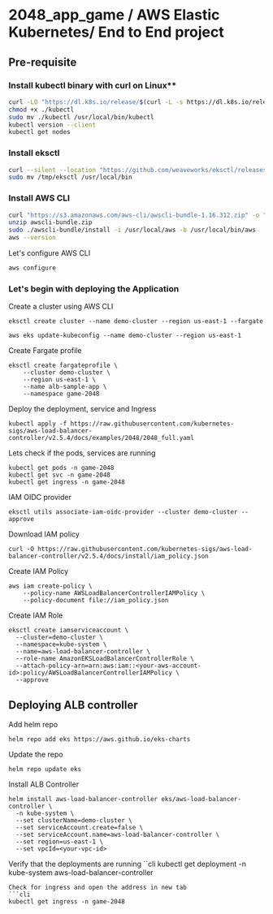 # 2048_app_game / AWS Elastic Kubernetes/ End to End project


## Pre-requisite

### Install kubectl binary with curl on Linux**

```bash
curl -LO "https://dl.k8s.io/release/$(curl -L -s https://dl.k8s.io/release/stable.txt)/bin/linux/amd64/kubectl"
chmod +x ./kubectl
sudo mv ./kubectl /usr/local/bin/kubectl
kubectl version --client
kubectl get nodes
```

### Install eksctl

```bash
curl --silent --location "https://github.com/weaveworks/eksctl/releases/latest/download/eksctl_Linux_amd64.tar.gz" | tar xz -C /tmp
sudo mv /tmp/eksctl /usr/local/bin
```

### Install AWS CLI
```bash
curl "https://s3.amazonaws.com/aws-cli/awscli-bundle-1.16.312.zip" -o "awscli-bundle.zip"
unzip awscli-bundle.zip
sudo ./awscli-bundle/install -i /usr/local/aws -b /usr/local/bin/aws
aws --version
```

Let's configure AWS CLI
```bash
aws configure
```

### Let's begin with deploying the Application
Create a cluster using AWS CLI

```cli
eksctl create cluster --name demo-cluster --region us-east-1 --fargate
```

```cli
aws eks update-kubeconfig --name demo-cluster --region us-east-1
```

Create Fargate profile
```cli
eksctl create fargateprofile \
    --cluster demo-cluster \
    --region us-east-1 \
    --name alb-sample-app \
    --namespace game-2048
```

Deploy the deployment, service and Ingress
```cli
kubectl apply -f https://raw.githubusercontent.com/kubernetes-sigs/aws-load-balancer-controller/v2.5.4/docs/examples/2048/2048_full.yaml
```

Lets check if the pods, services are running

```cli
kubectl get pods -n game-2048
kubectl get svc -n game-2048
kubectl get ingress -n game-2048
```
IAM OIDC provider
```cli
eksctl utils associate-iam-oidc-provider --cluster demo-cluster --approve
```
Download IAM policy
```cli
curl -O https://raw.githubusercontent.com/kubernetes-sigs/aws-load-balancer-controller/v2.5.4/docs/install/iam_policy.json
```

Create IAM Policy
```cli
aws iam create-policy \
    --policy-name AWSLoadBalancerControllerIAMPolicy \
    --policy-document file://iam_policy.json
```

Create IAM Role
```cli
eksctl create iamserviceaccount \
  --cluster=demo-cluster \
  --namespace=kube-system \
  --name=aws-load-balancer-controller \
  --role-name AmazonEKSLoadBalancerControllerRole \
  --attach-policy-arn=arn:aws:iam::<your-aws-account-id>:policy/AWSLoadBalancerControllerIAMPolicy \
  --approve
```

## Deploying ALB controller
Add helm repo
```cli
helm repo add eks https://aws.github.io/eks-charts
```
Update the repo
```cli
helm repo update eks
```
Install ALB Controller
```cli
helm install aws-load-balancer-controller eks/aws-load-balancer-controller \            
  -n kube-system \
  --set clusterName=demo-cluster \
  --set serviceAccount.create=false \
  --set serviceAccount.name=aws-load-balancer-controller \
  --set region=us-east-1 \
  --set vpcId=<your-vpc-id>
```

Verify that the deployments are running
``cli
kubectl get deployment -n kube-system aws-load-balancer-controller
```
Check for ingress and open the address in new tab
```cli
kubectl get ingress -n game-2048
```
